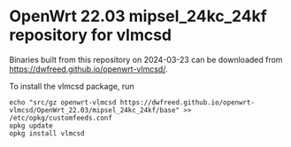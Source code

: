 OpenWrt 22.03 mipsel_24kc_24kf repository for vlmcsd
========

Binaries built from this repository on 2024-03-23 can be downloaded from <https://dwfreed.github.io/openwrt-vlmcsd/>.

To install the vlmcsd package, run

```
echo "src/gz openwrt-vlmcsd https://dwfreed.github.io/openwrt-vlmcsd/OpenWrt_22.03/mipsel_24kc_24kf/base" >> /etc/opkg/customfeeds.conf
opkg update
opkg install vlmcsd
```

